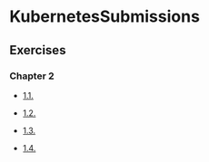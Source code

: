 # KubernetesSubmissions

## Exercises

### Chapter 2

- [1.1.](https://github.com/hanhsant/KubernetesSubmissions/tree/1.1/log_output)

- [1.2.](https://github.com/hanhsant/KubernetesSubmissions/tree/1.2/the_project)

- [1.3.](https://github.com/hanhsant/KubernetesSubmissions/tree/1.3/log_output)

- [1.4.](https://github.com/hanhsant/KubernetesSubmissions/tree/1.4/the_project)
